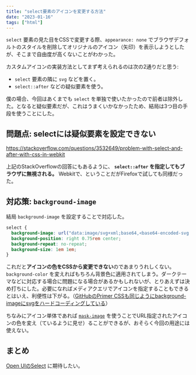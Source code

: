 ```yaml
---
title: "select要素のアイコンを変更する方法"
date: "2023-01-16"
tags: ["html"]
---
```


`select` 要素の見た目をCSSで変更する際、`appearance: none` でブラウザデフォルトのスタイルを削除してオリジナルのアイコン（矢印）を表示しようとしたが、そこまで自由度が高くないことがわかった。

カスタムアイコンの実装方法としてまず考えられるのは次の2通りだと思う:

- `select` 要素の隣に `svg` などを置く。
- `select::after` などの疑似要素を使う。

僕の場合、今回はあくまでも `select` を単独で使いたかったので前者は除外した。となると疑似要素だが、これはうまくいかなかったため、結局は3つ目の手段を使うことにした。

## 問題点: selectには疑似要素を設定できない

https://stackoverflow.com/questions/3532649/problem-with-select-and-after-with-css-in-webkit

上記のStackOverflowの回答にもあるように、 **`select::after` を指定してもブラウザに無視される。** Webkitで、ということだがFirefoxで試しても同様だった。

## 対応策: `background-image`

結局 `background-image` を設定することで対応した。

```css
select {
  background-image: url("data:image/svg+xml;base64,<base64-encoded-svg ... >");
  background-position: right 0.75rem center;
  background-repeat: no-repeat;
  background-size: 1em 1em;
}
```

これだと**アイコンの色をCSSから変更できない**のであまりうれしくない。 `background-color` を変えればもちろん背景色に適用されてしまう。ダークテーマなどに対応する場合に問題になる場合があるかもしれないが、とりあえずは決め打ちにした。必要になればメディアクエリでアイコンを指定することもできるとはいえ、利便性は下がる。（[GitHubのPrimer CSSも同じようにbackground-imageにsvgをハードコーディングしている](https://github.com/primer/css/blob/5a612e6b73a7cfce1cd77684c4a03162285b92bb/src/forms/form-select.scss#L11)）

ちなみにアイコン単体であれば [`mask-image`](https://developer.mozilla.org/ja/docs/Web/CSS/mask-image) を使うことでURL指定されたアイコンの色を変え（ているように見せ）ることができるが、おそらく今回の用途には使えない。

## まとめ

[Open UIのSelect](https://open-ui.org/components/select) に期待したい。
